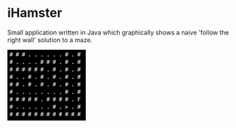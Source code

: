 iHamster
========

Small application written in Java which graphically shows a naive 'follow the right wall' solution to a maze. 

![Alt text](ScreenShot.png?raw=true "Screenshot of Output")

